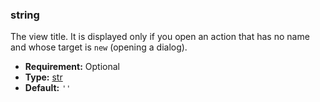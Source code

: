 ### string

The view title. It is displayed only if you open an action that has no name and whose target is
`new` (opening a dialog).

* **Requirement:**
  Optional
* **Type:**
  [str](https://docs.python.org/3/library/stdtypes.html#str)
* **Default:**
  `''`
